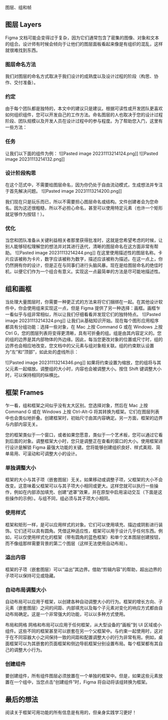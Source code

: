 图层、组和帧

## 图层 Layers

Figma 文档可能会变得过于复杂，因为它们通常包含了密集的图像、对象和文本的组合。设计师有时候会倾向于让他们的图层面板看起来像是有组织的混乱，这样就很难找到东西。

### 图层命名方法
我们对图层的命名方式取决于我们设计的成熟度以及设计过程的阶段（构思、协作、交付准备）。
### 约定
由于每个团队都是独特的，本文中的建议只是建议。根据可读性或开发团队更喜欢如何组织组件，您可以开发自己的工作方法。命名图层的人也取决于您的设计过程阶段、团队规模以及开发人员在设计过程中的参与程度。为了帮助您入门，这里有一些方法：
### 任务
让我们以下面的组件为例：
![[Pasted image 20231113214124.png]]
![[Pasted image 20231113214132.png]]
### 设计阶段构思
在这个范式中，不需要给图层命名，因为你仍处于自由流动模式，生成想法并专注于首先解决问题。
![[Pasted image 20231113214200.png]]

我们现在只是玩乐而已，所以不需要担心图层命名或结构。文件创建者会为您命名。因为这还很粗糙，所以不必担心命名，甚至可以使用特定元素（也许一个矩形就足够作为按钮！）。
### 优化
当您和团队准备从关键利益相关者那里获得批准时，这就是您希望考虑的时候，让别人能够轻松理解您的想法并对其进行迭代，清晰的图层命名在这方面非常有帮助。
![[Pasted image 20231113214244.png]]
在这里使用描述性的图层名称。卡片应该被称为卡片，数字应该被称为数字，描述应该被称为描述。在这一点上，你仍然拥有你的设计，但是正在与同事们进行头脑风暴。现在是给图层命名的绝佳时机，以便它们作为一个组合有意义。实现这一点最简单的方法是尽可能地描述性。

## 组和画框
当处理大量图层时，你需要一种更正式的方法来将它们捆绑在一起。在其他设计软件中，你会使用组来实现这一点，但是 Figma 提供了另一种选择：画框。画框乍一看似乎与组非常相似，所以让我们仔细看看并发现它们的独特特点。
![[Pasted image 20231113214324.png]]
让我们从基础知识开始。现在每个图形应用程序都具有分组功能：选择一些对象，在 Mac 上按 Command G 或在 Windows 上按 Ctrl G，您的图层列表将变得更清晰，具有可折叠的组。组是由其内容定义的。您的组的边界是其内部物体的外边缘。因此，每当您更改对象的位置或尺寸时，组的边界也会相应地改变。您文档中的父元素与组对象相关联。组的约束默认设置为“左”和“顶部”，如此处的虚线所示：

![[Pasted image 20231113214346.png]]
如果将约束设置为缩放，您的组将与其父元素一起缩放。调整组的大小时，内容也会被调整大小。按住 Shift 键调整大小时，可以保持相同的纵横比。

## 框架 Frames
乍一看，组和框架之间似乎没有太大区别。您选择对象，然后在 Mac 上按 Command G 或在 Windows 上按 Ctrl-Alt-G 将其转换为框架。它们在图层列表中也会类似地折叠。创建框架时，初始尺寸由其内容确定。另一方面，框架的边界与内部内容无关。

您的框架类似于一个窗口，或者如果您愿意，类似于一个艺术板，您可以通过它看到后面的对象。调整框架大小时，您只是调整正在查看的窗口的大小。使用框架进行设计是解锁 Figma 最强大功能的关键。您将能够创建组织良好、样式美观、简单易用、可滚动和可调整大小的设计。

### 单独调整大小
框架的大小与其子项（嵌套图层）无关。如果移动或调整子项，父框架的大小不会改变。这意味着父框架可以与其子项大小相同或更大。这样您就可以执行一些操作，例如在内部添加填充、创建“遮罩”效果，并在原型中启用滚动交互（下面是这些操作的示例）。与组不同，组必须与其子项大小相同。

### 使用样式
框架和矩形一样，是可以应用样式的对象。它们可以使用填充、描边或阴影进行装饰。它们还可以具有圆角。凭借这种适应性，框架可以用于设计几乎任何东西。例如，可以仅使用样式化的框架（带有圆角的蓝色框架）和单个文本图层创建按钮，而不像组那样需要背景的第二个图层（这样无法使用自动布局）。

### 溢出内容
框架的子项（嵌套图层）可以“溢出”其边界。借助“剪辑内容”的帮助，超出边界的子项可以保持可见或隐藏。

### 自动布局调整大小
自动布局可以应用于框架，以创建各种自动调整大小的行为。框架的增长方向、子元素（嵌套图层）之间的间距、内部填充以及每个子元素对变化的响应方式都由自动布局确定。这是一个非常强大的功能，可以以多种方式使用。

布局和网格
网格和布局可以应用于任何框架，从大型设备的“画板”到 UI 区域或小组件。这些不同的框架甚至可以嵌套在另一个父框架中。与约束一起使用时，这对于在不同容器大小之间保持一致的间距和配置调整大小的行为非常有用。例如，桌面框架可以为其嵌套的页面框架和侧边导航框架分别设置布局。每个框架都有其自己的调整大小行为。

### 创建组件
要创建组件，所有组件图层必须放置在一个单独的框架中。但是，如果这些元素放置在一个组中，当您点击“创建组件”时，Figma 将自动将该组转换为框架。

## 最后的想法
阅读关于框架可用功能的所有信息是有用的，但亲身实践学习更好！